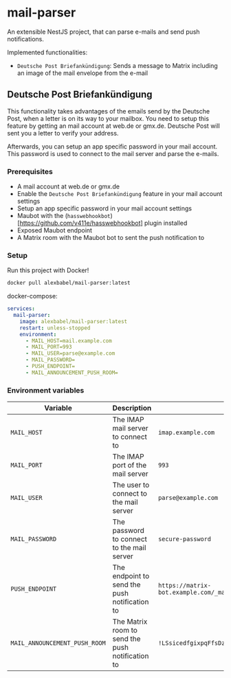 # mail-parser

An extensible NestJS project, that can parse e-mails and send push notifications.

Implemented functionalities:
- `Deutsche Post Briefankündigung`: Sends a message to Matrix including an image of the mail envelope from the e-mail

## Deutsche Post Briefankündigung

This functionality takes advantages of the emails send by the Deutsche Post, when a letter is on its way to your mailbox. You need to setup this feature by getting an mail account at web.de or gmx.de. Deutsche Post will sent you a letter to verify your address.

Afterwards, you can setup an app specific password in your mail account. This password is used to connect to the mail server and parse the e-mails.

### Prerequisites
- A mail account at web.de or gmx.de
- Enable the `Deutsche Post Briefankündigung` feature in your mail account settings
- Setup an app specific password in your mail account settings
- Maubot with the (`hasswebhookbot`)[https://github.com/v411e/hasswebhookbot] plugin installed
- Exposed Maubot endpoint
- A Matrix room with the Maubot bot to sent the push notification to

### Setup

Run this project with Docker!

```bash
docker pull alexbabel/mail-parser:latest
```

docker-compose:
```yaml
services:
  mail-parser:
    image: alexbabel/mail-parser:latest
    restart: unless-stopped
    environment:
      - MAIL_HOST=mail.example.com
      - MAIL_PORT=993
      - MAIL_USER=parse@example.com
      - MAIL_PASSWORD=
      - PUSH_ENDPOINT=
      - MAIL_ANNOUNCEMENT_PUSH_ROOM=
```

### Environment variables
| Variable | Description | Example |
| --- | --- | --- |
| `MAIL_HOST` | The IMAP mail server to connect to | `imap.example.com` |
| `MAIL_PORT` | The IMAP port of the mail server | `993` |
| `MAIL_USER` | The user to connect to the mail server | `parse@example.com` |
| `MAIL_PASSWORD` | The password to connect to the mail server | `secure-password` |
| `PUSH_ENDPOINT` | The endpoint to send the push notification to | `https://matrix-bot.example.com/_matrix/maubot/plugin/mail/push/` |
| `MAIL_ANNOUNCEMENT_PUSH_ROOM` | The Matrix room to send the push notification to | `!LSsicedfgixpqFfsDz:example.com` |
